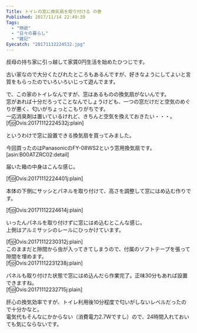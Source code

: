 ```yaml
---
Title: トイレの窓に換気扇を取り付ける の巻
Published: 2017/11/14 22:49:39
Tags:
  - "物欲"
  - "日々の暮らし"
  - "雑記"
Eyecatch: "20171112224532.jpg"
---
```

叔母の持ち家に引っ越して家賃0円生活を始めたひつじです。  

古い家なので大分くたびれたところもあるんですが、好きなようにしてよいと言質をもらったのでいろいろいじって遊んでます。    

で、この家のトイレなんですが、窓はあるものの換気扇がないんです。  
窓があれば十分だろってことなんでしょうけども、一つの窓だけだと空気のめぐりが悪く、匂いがちょっとこもりがちです。  
一応消臭剤は置いているけれど、きちんと空気を換えておきたい・・・。  
[f:id:Ovis:20171112224532j:plain]

というわけで窓に設置できる換気扇を買ってみました。  




今回買ったのはPanasonicのFY-08WS2という窓用換気扇です。  
[asin:B00ATZRC02:detail]

届いた箱の中身はこんな感じ。  

[f:id:Ovis:20171112224401j:plain]

本体の下側にサッシとパネルを取り付けて、高さを調整して窓にはめ込む作りです。  

[f:id:Ovis:20171112224614j:plain]

いったんパネルを取り付けずに窓にはめ込むとこんな感じ。  
上側はアルミサッシのレールにひっかけています。

[f:id:Ovis:20171112230312j:plain]  
このままだと隙間から虫が入ってきてしまうので、付属のソフトテープを張って隙間を埋めます。   
[f:id:Ovis:20171112231238j:plain]

パネルも取り付けた状態で窓にはめ込んだら作業完了。正味30分もあれば設置できますね。  
[f:id:Ovis:20171112232715j:plain]  

肝心の換気効率ですが、トイレ利用後10分程度で匂いがしないレベルだったので十分かなと。  
電気代もそんなにかからない（消費電力2.7Wですし）ので、24時間入れておいても気にならないです。  

